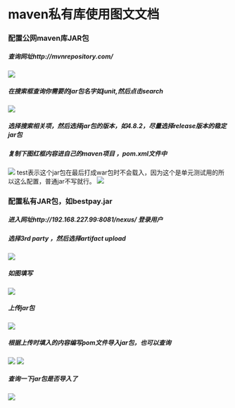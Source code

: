 maven私有库使用图文文档
====
### 配置公网maven库JAR包
##### 查询网址http://mvnrepository.com/
![](/bestpay-portal/raw/master/docs/screenshots/1.jpg)
##### 在搜索框查询你需要的jar包名字如junit,然后点击search
![](/bestpay-portal/raw/master/docs/screenshots/2.jpg)
##### 选择搜索相关项，然后选择jar包的版本，如4.8.2，尽量选择release版本的稳定jar包
##### 复制下图红框内容进自己的maven项目 ，pom.xml文件中
![](/bestpay-portal/raw/master/docs/screenshots/3.jpg)
<scope>test</scope>表示这个jar包在最后打成war包时不会载入，因为这个是单元测试用的所以这么配置，普通jar不写就行。
![](/bestpay-portal/raw/master/docs/screenshots/4.jpg)

### 配置私有JAR包，如bestpay.jar
##### 进入网址http://192.168.227.99:8081/nexus/ 登录用户
##### 选择3rd party ，然后选择artifact upload
![](/bestpay-portal/raw/master/docs/screenshots/5.jpg)
##### 如图填写
![](/bestpay-portal/raw/master/docs/screenshots/6.jpg)
##### 上传jar包
![](/bestpay-portal/raw/master/docs/screenshots/7.jpg)
##### 根据上传时填入的内容编写pom文件导入jar包，也可以查询
![](/bestpay-portal/raw/master/docs/screenshots/8.jpg)
![](/bestpay-portal/raw/master/docs/screenshots/9.jpg)
##### 查询一下jar包是否导入了
![](/bestpay-portal/raw/master/docs/screenshots/10.jpg)
